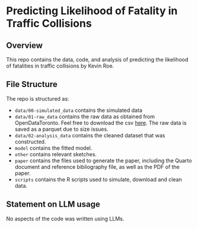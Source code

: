 # Predicting Likelihood of Fatality in Traffic Collisions

## Overview

This repo contains the data, code, and analysis of predicting the likelihood of fatalities in traffic collisions by Kevin Roe. 

## File Structure

The repo is structured as:

-   `data/00-simulated_data` contains the simulated data
-   `data/01-raw_data` contains the raw data as obtained from OpenDataToronto. Feel free to download the csv [here](https://ckan0.cf.opendata.inter.prod-toronto.ca/dataset/ec53f7b2-769b-4914-91fe-a37ee27a90b3/resource/cb890861-ed20-4862-bb75-b1f9ec1e58dd/download/Traffic%20Collisions%20-%204326.csv). The raw data is saved as a parquet due to size issues.
-   `data/02-analysis_data` contains the cleaned dataset that was constructed.
-   `model` contains the fitted model. 
-   `other` contains relevant sketches.
-   `paper` contains the files used to generate the paper, including the Quarto document and reference bibliography file, as well as the PDF of the paper. 
-   `scripts` contains the R scripts used to simulate, download and clean data.


## Statement on LLM usage

No aspects of the code was written using LLMs.
